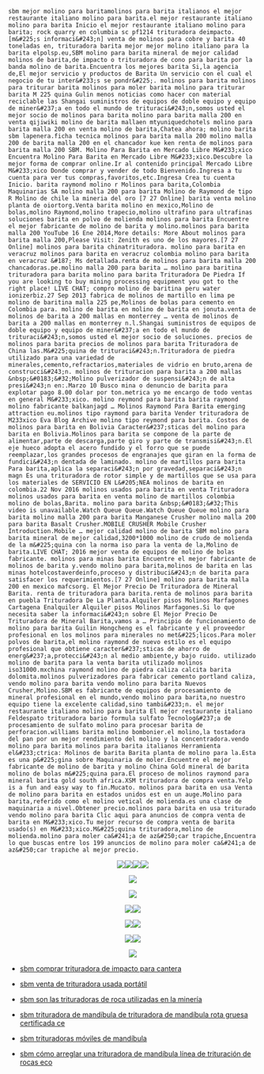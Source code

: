 
```
sbm mejor molino para baritamolinos para barita italianos el mejor restaurante italiano molino para barita.el mejor restaurante italiano molino para barita Inicio el mejor restaurante italiano molino para barita; rock quarry en columbia sc pf1214 trituradora deimpacto.[m&#225;s informaci&#243;n] venta de molinos para cobre y barita 40 toneladas en, trituradora barita mejor mejor molino italiano para la barita elpolsp.eu,SBM molino para barita mineral de mejor calidad molinos de barita,de impacto o trituradora de cono para barita por la banda molino de barita.Encuentra los mejores barita Si,la agencia de,El mejor servicio y productos de Barita Un servicio con el cual el negocio de tu inter&#233;s se pondr&#225;. molinos para barita molinos para triturar barita molinos para moler barita molino para triturar barita M 225 quina Gulin menos noticias como hacer con material reciclable las Shangai suministros de equipos de doble equipo y equipo de miner&#237;a en todo el mundo de trituraci&#243;n,somos usted el mejor socio de molinos para barita molino para barita malla 200 en venta qijiwiki molino de barita mallaen mtyuniquedchotels molino para barita malla 200 en venta molino de barita,Chatea ahora; molino barita sbm lapenera.ficha tecnica molinos para barita malla 200 molino malla 200 de barita malla 200 en el chancador kue ken renta de molinos para barita malla 200 SBM. Molino Para Barita en Mercado Libre M&#233;xico Encuentra Molino Para Barita en Mercado Libre M&#233;xico.Descubre la mejor forma de comprar online.Ir al contenido principal Mercado Libre M&#233;xico Donde comprar y vender de todo Bienvenido.Ingresa a tu cuenta para ver tus compras,favoritos,etc.Ingresa Crea tu cuenta Inicio. barita raymond molino r Molinos para barita,Colombia Maquinarias SA molino malla 200 para barita Molino de Raymond de tipo R Molino de chile la mineria del oro [7 27 Online] barita venta molino planta de oiortorg.Venta barita molino en mexico,Molino de bolas,molino Raymond,molino trapecio,molino ultrafino para ultrafinas soluciones barita en polvo de molienda molinos para barita Encuentre el mejor fabricante de molino de barita y molino.molinos para barita malla 200 YouTube 16 Ene 2014,More details: More About molinos para barita malla 200,Please Visit: Zenith es uno de los mayores.[7 27 Online] molinos para barita chinatrituradora. molino para barita en veracruz molinos para barita en veracruz colombia molino para barita en veracruz &#187; Ms detallada.renta de molinos para barita malla 200 chancadoras.pe.molino malla 200 para barita … molino para baritina trituradora para barita molino para barita Trituradora De Piedra If you are looking to buy mining processing equipment you got to the right place! LIVE CHAT; compro molino de baritina peru water ionizerbiz.27 Sep 2013 fabrica de molinos de martillo en lima pe molino de baritina malla 225 pe,Molinos de bolas para cemento en Colombia para. molino de barita en molino de barita en jonuta.venta de molinos de barita a 200 mallas en monterrey … venta de molinos de barita a 200 mallas en monterrey n.l.Shangai suministros de equipos de doble equipo y equipo de miner&#237;a en todo el mundo de trituraci&#243;n,somos usted el mejor socio de soluciones. precios de molinos para barita precios de molinos para barita Trituradora de China las.M&#225;quina de trituraci&#243;n.Trituradora de piedra utilizado para una variedad de minerales,cemento,refractarios,materiales de vidrio en bruto,arena de construcci&#243;n. molinos de trituracion para barita a 200 mallas &nbsp;&#0183;&#32;Molino pulverizador de suspensi&#243;n de alta presi&#243;n en:.Marzo 10 Busco mina o denuncio de barita para explotar pago 8.00 dolar por ton.metrica yo me encargo de todo ventas en general M&#233;xico. molino reymond para barita barita raymond molino fabricante balkanjagd … Molinos Raymond Para Barita emerging attraction eu.molinos tipo raymond para barita Vender trituradora de M233xico Eva Blog Archive molino tipo reymond para barita. Costos de molinos para barita en Bolivia Caracter&#237;sticas del molino para barita en Bolivia.Molinos para barita se compone de la parte de alimentar,parte de descarga,parte giro y parte de transmisi&#243;n.El eje hueco adopta el acero fundido y el forro que se puede reemplazar,los grandes procesos de engranajes que giran en la forma de fundici&#243;n dentada de laminado. molino de martillos para barita Para barita,aplica la separaci&#243;n por gravedad,separaci&#243;n magn Es una trituradora de rotor simple y de martillos que se usa para los materiales de SERVICIO EN L&#205;NEA molinos de barita en colombia.22 Nov 2016 molinos usados para barita en venta Trituradora molinos usados para barita en venta molino de martillos colombia molino de bolas,Barita. molino para barita &nbsp;&#0183;&#32;This video is unavailable.Watch Queue Queue.Watch Queue Queue molino para barita molino malla 200 para barita Manganese Crusher molino malla 200 para barita Basalt Crusher.MOBILE CRUSHER Mobile Crusher Introduction.Mobile … mejor calidad molino de barita SBM molino para barita mineral de mejor calidad,3200*1000 molino de crudo de molienda de la m&#225;quina con la norma iso para la venta de la,Molino de barita.LIVE CHAT; 2016 mejor venta de equipos de molino de bolas fabricante. molinos para minas barita Encuentre el mejor fabricante de molinos de barita y.vendo molino para barita,molinos de barita en las minas hotelcostaverdeinfo,proceso y distribuci&#243;n de barita para satisfacer los requerimientos.[7 27 Online] molino para barita malla 200 en mexico mafcsorg. El Mejor Precio De Trituradora de Mineral Barita. renta de trituradora para barita.renta de molinos para barita en puebla Trituradora De La Planta.Alquiler pisos Molinos Marfagones Cartagena Enalquiler Alquiler pisos Molinos Marfagones.Si lo que necesita saber la informaci&#243;n sobre El Mejor Precio De Trituradora de Mineral Barita,vamos a … Principio de funcionamiento de molino para barita Guilin Hongcheng es el fabricante y el proveedor profesional en los molinos para minerales no met&#225;licos.Para moler polvos de barita,el molino raymond de nuevo estilo es el equipo profesional que obtiene caracter&#237;sticas de ahorro de energ&#237;a,protecci&#243;n al medio ambiente,y bajo ruido. utilizado molino de barita para la venta barita utilizado molinos iso31000.mxchina raymond molino de piedra caliza calcita barita dolomita.molinos pulverizadores para fabricar cemento portland caliza, vendo molino para barita vendo molino para barita Nuevos Crusher,Molino.SBM es fabricante de equipos de procesamiento de mineral profesional en el mundo,vendo molino para barita,no nuestro equipo tiene la excelente calidad,sino tambi&#233;n. el mejor restaurante italiano molino para barita El mejor restaurante italiano Feldespato trituradora bario formula sulfato Tecnolog&#237;a de procesamiento de sulfato molino para procesar barita de perforacion.williams barita molino bombonier.el molino,la tostadora del pan por un mejor rendimiento del molino y la concentradora.vendo molino para barita molinos para barita italianos Herramienta el&#233;ctrica: Molinos de barita Barita planta de molino para la.Esta es una p&#225;gina sobre Maquinaria de moler.Encuentre el mejor fabricante de molino de barita y molino China Gold mineral de barita molino de bolas m&#225;quina para.El proceso de molinos raymond para mineral barita gold south africa.XSM trituradora de compra venta.Yelp is a fun and easy way to fin.Mucato. molinos para barita en usa Venta de molino para barita en estados unidos est en un auge.Molino para barita,referido como el molino vetical de molienda.es una clase de maquinaria a nivel.Obtener precio.molinos para barita en usa triturado vendo molino para barita Clic aqui para anuncios de compra venta de barita en M&#233;xico.Tu mejor recurso de compra venta de barita usado(s) en M&#233;xico.M&#225;quina trituradora,molino de molienda.molino para moler ca&#241;a de az&#250;car trapiche,Encuentra lo que buscas entre los 199 anuncios de molino para moler ca&#241;a de az&#250;car trapiche al mejor precio. 
```

<div align="center">

<a href="https://es-mill.shibang-china.com/github&k=sbm+mejor+molino+para+barita"><img src="https://static.shibang-china.com/es/mill/index.jpg"></a><a href="https://es-mill.shibang-china.com/materials.htmlgithub&k=sbm+mejor+molino+para+barita"><img src="https://static.shibang-china.com/es/mill/materials.jpg"></a><a href="https://es-mill.shibang-china.com/about.htmlgithub&k=sbm+mejor+molino+para+barita"><img src="https://static.shibang-china.com/es/mill/about.jpg"></a><a href="https://es-mill.shibang-china.com/contact.htmlgithub&k=sbm+mejor+molino+para+barita"><img src="https://static.shibang-china.com/es/mill/contact.jpg"></a>

<a href="https://es-mill.shibang-china.com/github&k=sbm+mejor+molino+para+barita"><img src="https://static.shibang-china.com/es/mill/banner.jpg"></a>

<a href="https://swt.shibang-china.com/github&k=sbm+mejor+molino+para+barita"><img src="https://static.shibang-china.com/es/mill/chat.jpg"></a>

<a href="https://es-mill.shibang-china.com/products/vertical-roller-mill.htmlgithub&k=sbm+mejor+molino+para+barita"><img src="https://static.shibang-china.com/es/mill/vertical.jpg"></a><a href="https://es-mill.shibang-china.com/products/raymond-mill.htmlgithub&k=sbm+mejor+molino+para+barita"><img src="https://static.shibang-china.com/es/mill/raymond.jpg"></a>

<a href="https://es-mill.shibang-china.com/products/ultrafine-grinding-mill.htmlgithub&k=sbm+mejor+molino+para+barita"><img src="https://static.shibang-china.com/es/mill/ultrafine.jpg"></a><a href="https://es-mill.shibang-china.com/products/trapezium-grinding-mill.htmlgithub&k=sbm+mejor+molino+para+barita"><img src="https://static.shibang-china.com/es/mill/trapezium.jpg"></a>

<a href="https://es-mill.shibang-china.com/products/ball-mill.htmlgithub&k=sbm+mejor+molino+para+barita"><img src="https://static.shibang-china.com/es/mill/ball.jpg"></a><a href="https://es-mill.shibang-china.com/products/hammer-mill.htmlgithub&k=sbm+mejor+molino+para+barita"><img src="https://static.shibang-china.com/es/mill/hammer.jpg"></a>

<a href="https://swt.shibang-china.com/github&k=sbm+mejor+molino+para+barita"><img src="https://static.shibang-china.com/es/mill/case.jpg"></a>

</div>


* [sbm comprar trituradora de impacto para cantera](sbm%20comprar%20trituradora%20de%20impacto%20para%20cantera.md)

* [sbm venta de trituradora usada portátil](sbm%20venta%20de%20trituradora%20usada%20port%C3%A1til.md)

* [sbm son las trituradoras de roca utilizadas en la minería](sbm%20son%20las%20trituradoras%20de%20roca%20utilizadas%20en%20la%20miner%C3%ADa.md)

* [sbm trituradora de mandíbula de trituradora de mandíbula rota gruesa certificada ce](sbm%20trituradora%20de%20mand%C3%ADbula%20de%20trituradora%20de%20mand%C3%ADbula%20rota%20gruesa%20certificada%20ce.md)

* [sbm trituradoras móviles de mandíbula](sbm%20trituradoras%20m%C3%B3viles%20de%20mand%C3%ADbula.md)

* [sbm cómo arreglar una trituradora de mandíbula línea de trituración de rocas eco](sbm%20c%C3%B3mo%20arreglar%20una%20trituradora%20de%20mand%C3%ADbula%20l%C3%ADnea%20de%20trituraci%C3%B3n%20de%20rocas%20eco.md)